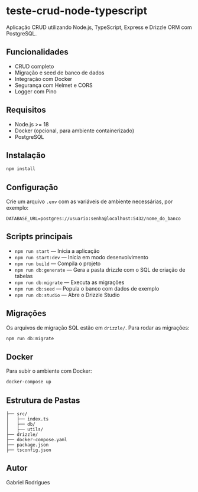 # teste-crud-node-typescript

Aplicação CRUD utilizando Node.js, TypeScript, Express e Drizzle ORM com PostgreSQL.

## Funcionalidades
- CRUD completo
- Migração e seed de banco de dados
- Integração com Docker
- Segurança com Helmet e CORS
- Logger com Pino

## Requisitos
- Node.js >= 18
- Docker (opcional, para ambiente containerizado)
- PostgreSQL

## Instalação
```bash
npm install
```

## Configuração
Crie um arquivo `.env` com as variáveis de ambiente necessárias, por exemplo:
```env
DATABASE_URL=postgres://usuario:senha@localhost:5432/nome_do_banco
```

## Scripts principais
- `npm run start` — Inicia a aplicação
- `npm run start:dev` — Inicia em modo desenvolvimento
- `npm run build` — Compila o projeto
- `npm run db:generate` — Gera a pasta drizzle com o SQL de criação de tabelas
- `npm run db:migrate` — Executa as migrações
- `npm run db:seed` — Popula o banco com dados de exemplo
- `npm run db:studio` — Abre o Drizzle Studio

## Migrações
Os arquivos de migração SQL estão em `drizzle/`. Para rodar as migrações:
```bash
npm run db:migrate
```

## Docker
Para subir o ambiente com Docker:
```bash
docker-compose up
```

## Estrutura de Pastas
```
├── src/
│   ├── index.ts
│   ├── db/
│   ├── utils/
├── drizzle/
├── docker-compose.yaml
├── package.json
├── tsconfig.json
```

## Autor
Gabriel Rodrigues
